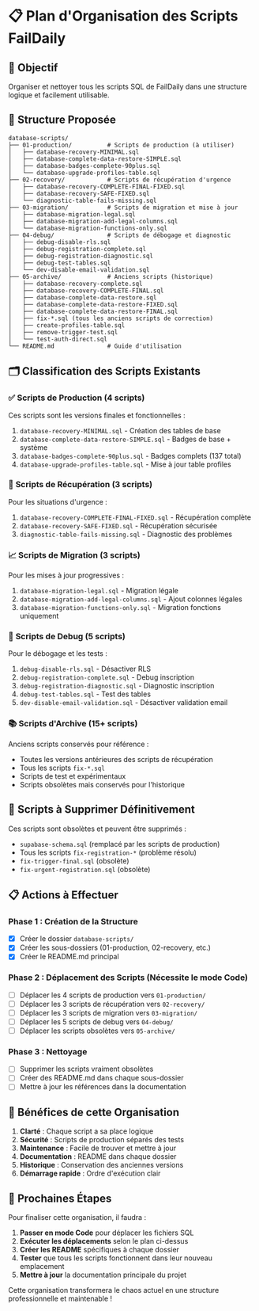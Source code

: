 # 📋 Plan d'Organisation des Scripts FailDaily

## 🎯 Objectif
Organiser et nettoyer tous les scripts SQL de FailDaily dans une structure logique et facilement utilisable.

## 📂 Structure Proposée

```
database-scripts/
├── 01-production/          # Scripts de production (à utiliser)
│   ├── database-recovery-MINIMAL.sql
│   ├── database-complete-data-restore-SIMPLE.sql
│   ├── database-badges-complete-90plus.sql
│   └── database-upgrade-profiles-table.sql
├── 02-recovery/            # Scripts de récupération d'urgence
│   ├── database-recovery-COMPLETE-FINAL-FIXED.sql
│   ├── database-recovery-SAFE-FIXED.sql
│   └── diagnostic-table-fails-missing.sql
├── 03-migration/           # Scripts de migration et mise à jour
│   ├── database-migration-legal.sql
│   ├── database-migration-add-legal-columns.sql
│   └── database-migration-functions-only.sql
├── 04-debug/               # Scripts de débogage et diagnostic
│   ├── debug-disable-rls.sql
│   ├── debug-registration-complete.sql
│   ├── debug-registration-diagnostic.sql
│   ├── debug-test-tables.sql
│   └── dev-disable-email-validation.sql
├── 05-archive/             # Anciens scripts (historique)
│   ├── database-recovery-complete.sql
│   ├── database-recovery-COMPLETE-FINAL.sql
│   ├── database-complete-data-restore.sql
│   ├── database-complete-data-restore-FIXED.sql
│   ├── database-complete-data-restore-FINAL.sql
│   ├── fix-*.sql (tous les anciens scripts de correction)
│   ├── create-profiles-table.sql
│   ├── remove-trigger-test.sql
│   └── test-auth-direct.sql
└── README.md               # Guide d'utilisation
```

## 🗂️ Classification des Scripts Existants

### ✅ **Scripts de Production (4 scripts)**
Ces scripts sont les versions finales et fonctionnelles :
1. `database-recovery-MINIMAL.sql` - Création des tables de base
2. `database-complete-data-restore-SIMPLE.sql` - Badges de base + système
3. `database-badges-complete-90plus.sql` - Badges complets (137 total)
4. `database-upgrade-profiles-table.sql` - Mise à jour table profiles

### 🚨 **Scripts de Récupération (3 scripts)**
Pour les situations d'urgence :
1. `database-recovery-COMPLETE-FINAL-FIXED.sql` - Récupération complète
2. `database-recovery-SAFE-FIXED.sql` - Récupération sécurisée
3. `diagnostic-table-fails-missing.sql` - Diagnostic des problèmes

### 📈 **Scripts de Migration (3 scripts)**
Pour les mises à jour progressives :
1. `database-migration-legal.sql` - Migration légale
2. `database-migration-add-legal-columns.sql` - Ajout colonnes légales
3. `database-migration-functions-only.sql` - Migration fonctions uniquement

### 🐛 **Scripts de Debug (5 scripts)**
Pour le débogage et les tests :
1. `debug-disable-rls.sql` - Désactiver RLS
2. `debug-registration-complete.sql` - Debug inscription
3. `debug-registration-diagnostic.sql` - Diagnostic inscription
4. `debug-test-tables.sql` - Test des tables
5. `dev-disable-email-validation.sql` - Désactiver validation email

### 📚 **Scripts d'Archive (15+ scripts)**
Anciens scripts conservés pour référence :
- Toutes les versions antérieures des scripts de récupération
- Tous les scripts `fix-*.sql`
- Scripts de test et expérimentaux
- Scripts obsolètes mais conservés pour l'historique

## 🎯 **Scripts à Supprimer Définitivement**
Ces scripts sont obsolètes et peuvent être supprimés :
- `supabase-schema.sql` (remplacé par les scripts de production)
- Tous les scripts `fix-registration-*` (problème résolu)
- `fix-trigger-final.sql` (obsolète)
- `fix-urgent-registration.sql` (obsolète)

## 📋 **Actions à Effectuer**

### Phase 1 : Création de la Structure
- [x] Créer le dossier `database-scripts/`
- [x] Créer les sous-dossiers (01-production, 02-recovery, etc.)
- [x] Créer le README.md principal

### Phase 2 : Déplacement des Scripts (Nécessite le mode Code)
- [ ] Déplacer les 4 scripts de production vers `01-production/`
- [ ] Déplacer les 3 scripts de récupération vers `02-recovery/`
- [ ] Déplacer les 3 scripts de migration vers `03-migration/`
- [ ] Déplacer les 5 scripts de debug vers `04-debug/`
- [ ] Déplacer les scripts obsolètes vers `05-archive/`

### Phase 3 : Nettoyage
- [ ] Supprimer les scripts vraiment obsolètes
- [ ] Créer des README.md dans chaque sous-dossier
- [ ] Mettre à jour les références dans la documentation

## 🚀 **Bénéfices de cette Organisation**

1. **Clarté** : Chaque script a sa place logique
2. **Sécurité** : Scripts de production séparés des tests
3. **Maintenance** : Facile de trouver et mettre à jour
4. **Documentation** : README dans chaque dossier
5. **Historique** : Conservation des anciennes versions
6. **Démarrage rapide** : Ordre d'exécution clair

## 📝 **Prochaines Étapes**

Pour finaliser cette organisation, il faudra :
1. **Passer en mode Code** pour déplacer les fichiers SQL
2. **Exécuter les déplacements** selon le plan ci-dessus
3. **Créer les README** spécifiques à chaque dossier
4. **Tester** que tous les scripts fonctionnent dans leur nouveau emplacement
5. **Mettre à jour** la documentation principale du projet

Cette organisation transformera le chaos actuel en une structure professionnelle et maintenable !